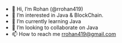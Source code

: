 - 👋 Hi, I’m Rohan (@rrohan419)
- 👀 I’m interested in Java & BlockChain.
- 🌱 I’m currently learning Java
- 💞️ I’m looking to collaborate on Java
- 📫 How to reach me rrohan419@gmail.com

<!---
rrohan419/rrohan419 is a ✨ special ✨ repository because its `README.md` (this file) appears on your GitHub profile.
You can click the Preview link to take a look at your changes.
--->

